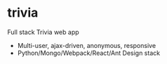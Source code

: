 # trivia
Full stack Trivia web app
 - Multi-user, ajax-driven, anonymous, responsive 
 - Python/Mongo/Webpack/React/Ant Design stack
